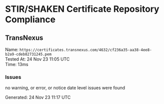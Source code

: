 # STIR/SHAKEN Certificate Repository Compliance

## TransNexus

Name: `https://certificates.transnexus.com/4632/cf236a35-aa38-4ee8-b2a9-cdeb82731245.pem`\
Tested At: 24 Nov 23 11:05 UTC\
Time: 13ms

### Issues

no warning, or error, or notice date level issues were found

Generated: 24 Nov 23 11:17 UTC